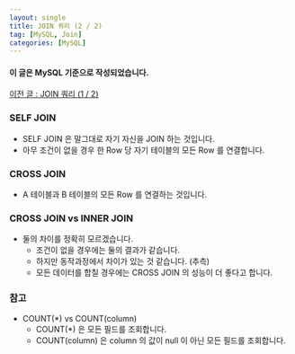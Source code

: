 ```yaml
---
layout: single
title: JOIN 쿼리 (2 / 2)
tag: [MySQL, Join]
categories: [MySQL]
---
```


#### 이 글은 MySQL 기준으로 작성되었습니다.

[이전 글 : JOIN 쿼리 (1 / 2)](https://ddu0422.github.io/mysql/JOIN-쿼리-1-md/)

### SELF JOIN

- SELF JOIN 은 말그대로 자기 자신을 JOIN 하는 것입니다.
- 아무 조건이 없을 경우 한 Row 당 자기 테이블의 모든 Row 를 연결합니다.

### CROSS JOIN

- A 테이블과 B 테이블의 모든 Row 를 연결하는 것입니다.

### CROSS JOIN vs INNER JOIN

- 둘의 차이를 정확히 모르겠습니다.
    - 조건이 없을 경우에는 둘의 결과가 같습니다.
    - 하지만 동작과정에서 차이가 있는 것 같습니다. (추측)
    - 모든 데이터를 합칠 경우에는 CROSS JOIN 의 성능이 더 좋다고 합니다.

### 참고

- COUNT(*) vs COUNT(column)
    - COUNT(*) 은 모든 필드를 조회합니다.
    - COUNT(column) 은 column 의 값이 null 이 아닌 모든 필드를 조회합니다.